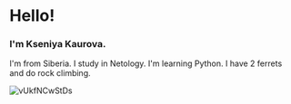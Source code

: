 # Hello!
### I'm Kseniya Kaurova. 
I'm from Siberia. I study in Netology. I'm learning Python. I have 2 ferrets and do rock climbing. 

![vUkfNCwStDs](https://user-images.githubusercontent.com/113344043/192010231-4375c31e-8f0d-4e1e-beb5-f204b4093ceb.jpg)
